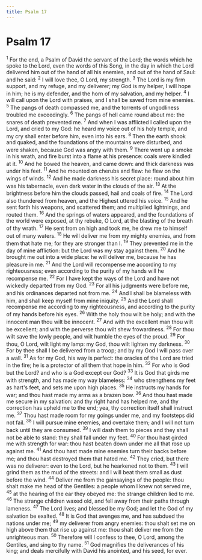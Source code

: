 ```yaml
---
title: Psalm 17
---
```

# Psalm 17

<sup>1</sup> For the end, a Psalm of David the servant of the Lord; the words which he spoke to the Lord, even the words of this Song, in the day in which the Lord delivered him out of the hand of all his enemies, and out of the hand of Saul: and he said: <sup>2</sup> I will love thee, O Lord, my strength. <sup>3</sup> The Lord is my firm support, and my refuge, and my deliverer; my God is my helper, I will hope in him; he is my defender, and the horn of my salvation, and my helper. <sup>4</sup> I will call upon the Lord with praises, and I shall be saved from mine enemies. <sup>5</sup> The pangs of death compassed me, and the torrents of ungodliness troubled me exceedingly. <sup>6</sup> The pangs of hell came round about me: the snares of death prevented me. <sup>7</sup> And when I was afflicted I called upon the Lord, and cried to my God: he heard my voice out of his holy temple, and my cry shall enter before him, even into his ears. <sup>8</sup> Then the earth shook and quaked, and the foundations of the mountains were disturbed, and were shaken, because God was angry with them. <sup>9</sup> There went up a smoke in his wrath, and fire burst into a flame at his presence: coals were kindled at it. <sup>10</sup> And he bowed the heaven, and came down: and thick darkness was under his feet. <sup>11</sup> And he mounted on cherubs and flew: he flew on the wings of winds. <sup>12</sup> And he made darkness his secret place: round about him was his tabernacle, even dark water in the clouds of the air. <sup>13</sup> At the brightness before him the clouds passed, hail and coals of fire. <sup>14</sup> The Lord also thundered from heaven, and the Highest uttered his voice. <sup>15</sup> And he sent forth his weapons, and scattered them; and multiplied lightnings, and routed them. <sup>16</sup> And the springs of waters appeared, and the foundations of the world were exposed, at thy rebuke, O Lord, at the blasting of the breath of thy wrath. <sup>17</sup> He sent from on high and took me, he drew me to himself out of many waters. <sup>18</sup> He will deliver me from my mighty enemies, and from them that hate me; for they are stronger than I. <sup>19</sup> They prevented me in the day of mine affliction: but the Lord was my stay against them. <sup>20</sup> And he brought me out into a wide place: he will deliver me, because he has pleasure in me. <sup>21</sup> And the Lord will recompense me according to my righteousness; even according to the purity of my hands will he recompense me. <sup>22</sup> For I have kept the ways of the Lord and have not wickedly departed from my God. <sup>23</sup> For all his judgments were before me, and his ordinances departed not from me. <sup>24</sup> And I shall be blameless with him, and shall keep myself from mine iniquity. <sup>25</sup> And the Lord shall recompense me according to my righteousness, and according to the purity of my hands before his eyes. <sup>26</sup> With the holy thou wilt be holy; and with the innocent man thou wilt be innocent. <sup>27</sup> And with the excellent man thou wilt be excellent; and with the perverse thou wilt shew frowardness. <sup>28</sup> For thou wilt save the lowly people, and wilt humble the eyes of the proud. <sup>29</sup> For thou, O Lord, wilt light my lamp: my God, thou wilt lighten my darkness. <sup>30</sup> For by thee shall I be delivered from a troop; and by my God I will pass over a wall. <sup>31</sup> As for my God, his way is perfect: the oracles of the Lord are tried in the fire; he is a protector of all them that hope in him. <sup>32</sup> For who is God but the Lord? and who is a God except our God? <sup>33</sup> It is God that girds me with strength, and has made my way blameless: <sup>34</sup> who strengthens my feet as hart's feet, and sets me upon high places. <sup>35</sup> He instructs my hands for war; and thou hast made my arms as a brazen bow. <sup>36</sup> And thou hast made me secure in my salvation: and thy right hand has helped me, and thy correction has upheld me to the end; yea, thy correction itself shall instruct me. <sup>37</sup> Thou hast made room for my goings under me, and my footsteps did not fail. <sup>38</sup> I will pursue mine enemies, and overtake them; and I will not turn back until they are consumed. <sup>39</sup> I will dash them to pieces and they shall not be able to stand: they shall fall under my feet. <sup>40</sup> For thou hast girded me with strength for war: thou hast beaten down under me all that rose up against me. <sup>41</sup> And thou hast made mine enemies turn their backs before me; and thou hast destroyed them that hated me. <sup>42</sup> They cried, but there was no deliverer: even to the Lord, but he hearkened not to them. <sup>43</sup> I will grind them as the mud of the streets: and I will beat them small as dust before the wind. <sup>44</sup> Deliver me from the gainsayings of the people: thou shalt make me head of the Gentiles: a people whom I knew not served me, <sup>45</sup> at the hearing of the ear they obeyed me: the strange children lied to me. <sup>46</sup> The strange children waxed old, and fell away from their paths through lameness. <sup>47</sup> The Lord lives; and blessed be my God; and let the God of my salvation be exalted. <sup>48</sup> It is God that avenges me, and has subdued the nations under me; <sup>49</sup> my deliverer from angry enemies: thou shalt set me on high above them that rise up against me: thou shalt deliver me from the unrighteous man. <sup>50</sup> Therefore will I confess to thee, O Lord, among the Gentiles, and sing to thy name. <sup>51</sup> God magnifies the deliverances of his king; and deals mercifully with David his anointed, and his seed, for ever. 